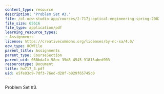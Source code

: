 ```yaml
---
content_type: resource
description: 'Problem Set #3.'
file: /ol-ocw-studio-app/courses/2-717j-optical-engineering-spring-2002/e5fe83c97df376edd28fb929f65745c0_hw717_3.pdf
file_size: 65616
file_type: application/pdf
learning_resource_types:
- Assignments
license: https://creativecommons.org/licenses/by-nc-sa/4.0/
ocw_type: OCWFile
parent_title: Assignments
parent_type: CourseSection
parent_uid: 050bda1b-98ec-35d8-4545-91813abed903
resourcetype: Document
title: hw717_3.pdf
uid: e5fe83c9-7df3-76ed-d28f-b929f65745c0
---
```

Problem Set #3.